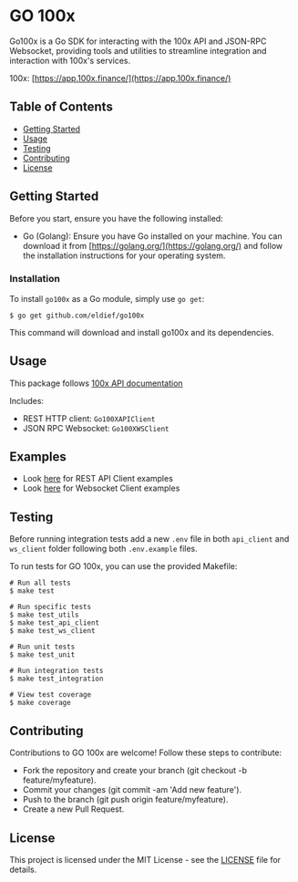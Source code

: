 # GO 100x

Go100x is a Go SDK for interacting with the 100x API and JSON-RPC Websocket, providing tools and utilities to streamline integration and interaction with 100x's services.

100x: [https://app.100x.finance/](https://app.100x.finance/)

## Table of Contents

- [Getting Started](#getting-started)
- [Usage](#usage)
- [Testing](#testing)
- [Contributing](#contributing)
- [License](#license)

## Getting Started

Before you start, ensure you have the following installed:

- Go (Golang): Ensure you have Go installed on your machine. You can download it from [https://golang.org/](https://golang.org/) and follow the installation instructions for your operating system.

### Installation

To install `go100x` as a Go module, simply use `go get`:

    $ go get github.com/eldief/go100x
    
This command will download and install go100x and its dependencies.


## Usage

This package follows [100x API documentation](https://100x.readme.io/reference/100x-api-introduction)


Includes:
- REST HTTP client: `Go100XAPIClient` 
- JSON RPC Websocket: `Go100XWSClient`


## Examples

- Look [here](https://github.com/eldief/go100x/tree/master/examples/rest) for REST API Client examples
- Look [here](https://github.com/eldief/go100x/tree/master/examples/websocket) for Websocket Client examples


## Testing

Before running integration tests add a new `.env` file in both `api_client` and `ws_client` folder following both `.env.example` files.

To run tests for GO 100x, you can use the provided Makefile:

```
# Run all tests
$ make test

# Run specific tests
$ make test_utils
$ make test_api_client
$ make test_ws_client

# Run unit tests
$ make test_unit

# Run integration tests
$ make test_integration

# View test coverage
$ make coverage

```

## Contributing

Contributions to GO 100x are welcome! Follow these steps to contribute:

- Fork the repository and create your branch (git checkout -b feature/myfeature).
- Commit your changes (git commit -am 'Add new feature').
- Push to the branch (git push origin feature/myfeature).
- Create a new Pull Request.

## License

This project is licensed under the MIT License - see the [LICENSE](LICENSE) file for details.
